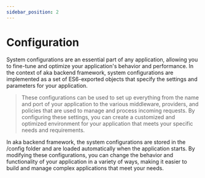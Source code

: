 ```yaml
---
sidebar_position: 2
---
```


# Configuration

System configurations are an essential part of any application, allowing you to fine-tune and optimize your
application's behavior and performance. In the context of aka backend framework, system configurations are implemented
as a set of ES6-exported objects that specify the settings and parameters for your application.

> These configurations can be used to set up everything from the name and port of your application to the various
> middleware, providers, and policies that are used to manage and process incoming requests. By configuring these
> settings, you can create a customized and optimized environment for your application that meets your specific needs
> and requirements.

In aka backend framework, the system configurations are stored in the /config folder and are loaded automatically when
the application starts. By modifying these configurations, you can change the behavior and functionality of your
application in a variety of ways, making it easier to build and manage complex applications that meet your needs.